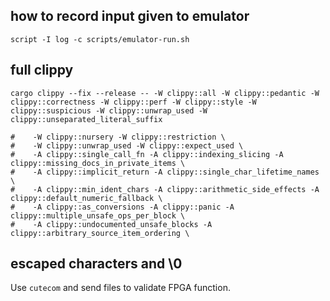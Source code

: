 ## how to record input given to emulator
`script -I log -c scripts/emulator-run.sh`

## full clippy
```
cargo clippy --fix --release -- -W clippy::all -W clippy::pedantic -W clippy::correctness -W clippy::perf -W clippy::style -W clippy::suspicious -W clippy::unwrap_used -W clippy::unseparated_literal_suffix

#    -W clippy::nursery -W clippy::restriction \
#    -W clippy::unwrap_used -W clippy::expect_used \
#    -A clippy::single_call_fn -A clippy::indexing_slicing -A clippy::missing_docs_in_private_items \
#    -A clippy::implicit_return -A clippy::single_char_lifetime_names \
#    -A clippy::min_ident_chars -A clippy::arithmetic_side_effects -A clippy::default_numeric_fallback \
#    -A clippy::as_conversions -A clippy::panic -A clippy::multiple_unsafe_ops_per_block \
#    -A clippy::undocumented_unsafe_blocks -A clippy::arbitrary_source_item_ordering \
```



## escaped characters and \0
Use `cutecom` and send files to validate FPGA function.
